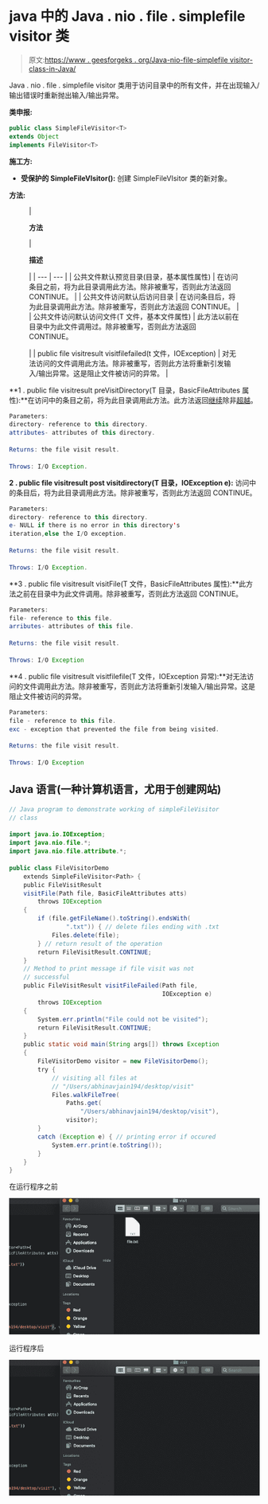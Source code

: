 # java 中的 Java . nio . file . simplefile visitor 类

> 原文:[https://www . geesforgeks . org/Java-nio-file-simplefile visitor-class-in-Java/](https://www.geeksforgeeks.org/java-nio-file-simplefilevisitor-class-in-java/)

Java . nio . file . simplefile visitor 类用于访问目录中的所有文件，并在出现输入/输出错误时重新抛出输入/输出异常。

**类申报:**

```java
public class SimpleFileVisitor<T>
extends Object
implements FileVisitor<T>
```

**施工方:**

*   **受保护的 SimpleFileVIsitor():** 创建 SimpleFileVIsitor 类的新对象。

**方法:**

<figure class="table">

| 

**方法**

 | 

**描述**

 |
| --- | --- |
| 公共文件默认预览目录(目录，基本属性属性) | 在访问条目之前，将为此目录调用此方法。除非被重写，否则此方法返回 CONTINUE。 |
| 公共文件访问默认后访问目录 | 在访问条目后，将为此目录调用此方法。除非被重写，否则此方法返回 CONTINUE。 |
| 公共文件访问默认访问文件(T 文件，基本文件属性) | 此方法以前在目录中为此文件调用过。除非被重写，否则此方法返回 CONTINUE。

 |
| public file visitresult visitfilefailed(t 文件，IOException) | 对无法访问的文件调用此方法。除非被重写，否则此方法将重新引发输入/输出异常。这是阻止文件被访问的异常。 |

</figure>

**1 . public file visitresult preVisitDirectory(T 目录，BasicFileAttributes 属性):**在访问中的条目之前，将为此目录调用此方法。此方法返回[继续](https://www.geeksforgeeks.org/continue-statement-in-java/)除非[超越](https://www.geeksforgeeks.org/overriding-in-java/)。

```java
Parameters:
directory- reference to this directory.
attributes- attributes of this directory.

Returns: the file visit result.

Throws: I/O Exception.
```

**2 . public file visitresult post visitdirectory(T 目录，IOException e):** 访问中的条目后，将为此目录调用此方法。除非被重写，否则此方法返回 CONTINUE。

```java
Parameters:
directory- reference to this directory.
e- NULL if there is no error in this directory's 
iteration,else the I/O exception.

Returns: the file visit result.

Throws: I/O Exception.
```

**3 . public file visitresult visitFile(T 文件，BasicFileAttributes 属性):**此方法之前在目录中为此文件调用。除非被重写，否则此方法返回 CONTINUE。

```java
Parameters:
file- reference to this file.
arributes- attributes of this file.

Returns: the file visit result.

Throws: I/O Exception 
```

**4 . public file visitresult visitfilefile(T 文件，IOException 异常):**对无法访问的文件调用此方法。除非被重写，否则此方法将重新引发输入/输出异常。这是阻止文件被访问的异常。

```java
Parameters:
file - reference to this file.
exc - exception that prevented the file from being visited.

Returns: the file visit result.

Throws: I/O Exception 
```

## Java 语言(一种计算机语言，尤用于创建网站)

```java
// Java program to demonstrate working of simpleFileVisitor
// class

import java.io.IOException;
import java.nio.file.*;
import java.nio.file.attribute.*;

public class FileVisitorDemo
    extends SimpleFileVisitor<Path> {
    public FileVisitResult
    visitFile(Path file, BasicFileAttributes atts)
        throws IOException
    {
        if (file.getFileName().toString().endsWith(
                ".txt")) { // delete files ending with .txt
            Files.delete(file);
        } // return result of the operation
        return FileVisitResult.CONTINUE;
    }
    // Method to print message if file visit was not
    // successful
    public FileVisitResult visitFileFailed(Path file,
                                           IOException e)
        throws IOException
    {
        System.err.println("File could not be visited");
        return FileVisitResult.CONTINUE;
    }
    public static void main(String args[]) throws Exception
    {
        FileVisitorDemo visitor = new FileVisitorDemo();
        try {
            // visiting all files at
            // "/Users/abhinavjain194/desktop/visit"
            Files.walkFileTree(
                Paths.get(
                    "/Users/abhinavjain194/desktop/visit"),
                visitor);
        }
        catch (Exception e) { // printing error if occured
            System.err.print(e.toString());
        }
    }
}
```

在运行程序之前

![](img/328e3418efefe35c96aa5d7fde850b11.png)

运行程序后

![](img/08e51a57c45a5c49964567e6621051bc.png)